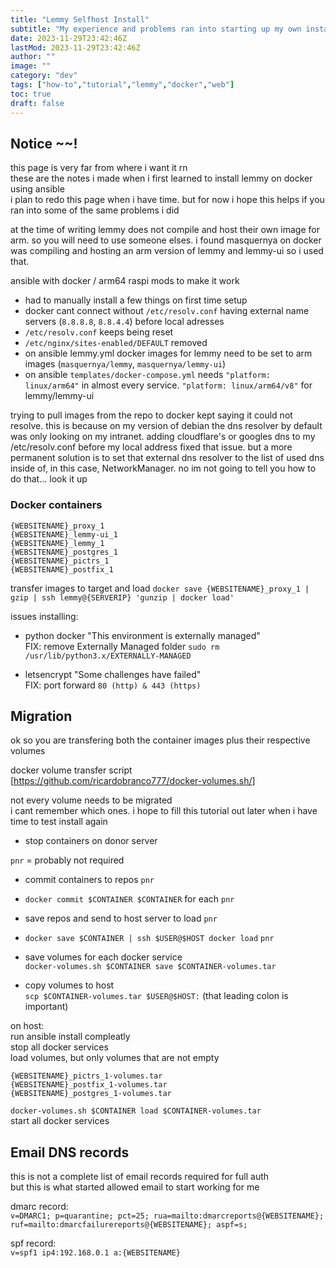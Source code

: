 ```yaml
---
title: "Lemmy Selfhost Install"
subtitle: "My experience and problems ran into starting up my own instance"
date: 2023-11-29T23:42:46Z
lastMod: 2023-11-29T23:42:46Z
author: ""
image: ""
category: "dev"
tags: ["how-to","tutorial","lemmy","docker","web"]
toc: true
draft: false
---
```

## Notice ~~!
this page is very far from where i want it rn  
these are the notes i made when i first learned to install lemmy on docker using ansible  
i plan to redo this page when i have time. but for now i hope this helps if you ran into some of the same problems i did

at the time of writing lemmy does not compile and host their own image for arm. so you will need to use someone elses.
i found masquernya on docker was compiling and hosting an arm version of lemmy and lemmy-ui so i used that.

ansible with docker / arm64 raspi mods to make it work
- had to manually install a few things on first time setup
- docker cant connect without `/etc/resolv.conf` having external name servers (`8.8.8.8`, `8.8.4.4`) before local adresses
- `/etc/resolv.conf` keeps being reset
- `/etc/nginx/sites-enabled/DEFAULT` removed
- on ansible lemmy.yml docker images for lemmy need to be set to arm images (`masquernya/lemmy`, `masquernya/lemmy-ui`)
- on ansible `templates/docker-compose.yml` needs `"platform: linux/arm64"` in almost every service. `"platform: linux/arm64/v8"` for lemmy/lemmy-ui

trying to pull images from the repo to docker kept saying it could not resolve.
this is because on my version of debian the dns resolver by default was only looking on my intranet.
adding cloudflare's or googles dns to my /etc/resolv.conf before my local address fixed that issue.
but a more permanent solution is to set that external dns resolver to the list of used dns inside of, in this case, NetworkManager.
no im not going to tell you how to do that... look it up

### Docker containers

```text
{WEBSITENAME}_proxy_1  
{WEBSITENAME}_lemmy-ui_1  
{WEBSITENAME}_lemmy_1  
{WEBSITENAME}_postgres_1  
{WEBSITENAME}_pictrs_1  
{WEBSITENAME}_postfix_1  
```

transfer images to target and load
`docker save {WEBSITENAME}_proxy_1 | gzip | ssh lemmy@{SERVERIP} 'gunzip | docker load'`  


issues installing:  
- python docker "This environment is externally managed"  
FIX: remove Externally Managed folder `sudo rm /usr/lib/python3.x/EXTERNALLY-MANAGED`

- letsencrypt "Some challenges have failed"  
FIX: port forward `80 (http) & 443 (https)`


## Migration

ok so you are transfering both the container images plus their respective volumes

docker volume transfer script  
[<https://github.com/ricardobranco777/docker-volumes.sh/>]

not every volume needs to be migrated  
i cant remember which ones. i hope to fill this tutorial out later when i have time to test install again

- stop containers on donor server

`pnr` = probably not required  
- commit containers to repos `pnr`  
- `docker commit $CONTAINER $CONTAINER` for each `pnr`  
- save repos and send to host server to load `pnr`  
- `docker save $CONTAINER | ssh $USER@$HOST docker load` `pnr`  

- save volumes for each docker service  
`docker-volumes.sh $CONTAINER save $CONTAINER-volumes.tar`  

- copy volumes to host  
`scp $CONTAINER-volumes.tar $USER@$HOST:` (that leading colon is important)  

on host:  
run ansible install compleatly  
stop all docker services  
load volumes, but only volumes that are not empty
```text
{WEBSITENAME}_pictrs_1-volumes.tar  
{WEBSITENAME}_postfix_1-volumes.tar  
{WEBSITENAME}_postgres_1-volumes.tar  
```

`docker-volumes.sh $CONTAINER load $CONTAINER-volumes.tar`  
start all docker services  

## Email DNS records

this is not a complete list of email records required for full auth  
but this is what started allowed email to start working for me

dmarc record:  
`v=DMARC1; p=quarantine; pct=25; rua=mailto:dmarcreports@{WEBSITENAME}; ruf=mailto:dmarcfailurereports@{WEBSITENAME}; aspf=s;`  

spf record:  
`v=spf1 ip4:192.168.0.1 a:{WEBSITENAME}`  